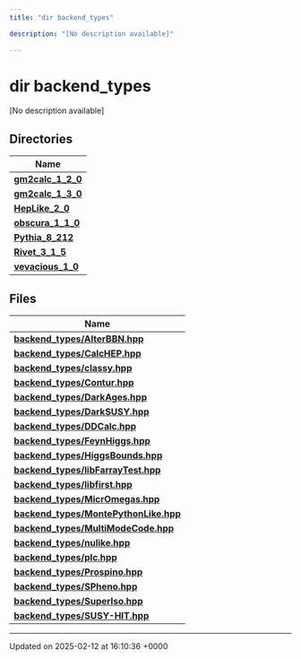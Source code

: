 ```yaml
---
title: "dir backend_types"

description: "[No description available]"

---
```


# dir backend_types

[No description available]

## Directories

| Name           |
| -------------- |
| **[gm2calc_1_2_0](/documentation/code/files/dir_3882af314fbae13225da1aacf68a32d3/#dir-gm2calc-1-2-0)**  |
| **[gm2calc_1_3_0](/documentation/code/files/dir_e3ec43b41a0f060c1c56e88f55222135/#dir-gm2calc-1-3-0)**  |
| **[HepLike_2_0](/documentation/code/files/dir_f8de5c9da77575f146a3e2a213af70e6/#dir-heplike-2-0)**  |
| **[obscura_1_1_0](/documentation/code/files/dir_d39cb809c78643126e50dded50f102d7/#dir-obscura-1-1-0)**  |
| **[Pythia_8_212](/documentation/code/files/dir_f6265655d4928eb9f90e439e34e335a8/#dir-pythia-8-212)**  |
| **[Rivet_3_1_5](/documentation/code/files/dir_69e83a90556647cb6f16ea30c29aa71e/#dir-rivet-3-1-5)**  |
| **[vevacious_1_0](/documentation/code/files/dir_f1f2e6ca6d947d21943ec8ed42424e5a/#dir-vevacious-1-0)**  |

## Files

| Name           |
| -------------- |
| **[backend_types/AlterBBN.hpp](/documentation/code/files/alterbbn_8hpp/#file-backend-types-alterbbn-hpp)**  |
| **[backend_types/CalcHEP.hpp](/documentation/code/files/calchep_8hpp/#file-backend-types-calchep-hpp)**  |
| **[backend_types/classy.hpp](/documentation/code/files/classy_8hpp/#file-backend-types-classy-hpp)**  |
| **[backend_types/Contur.hpp](/documentation/code/files/contur_8hpp/#file-backend-types-contur-hpp)**  |
| **[backend_types/DarkAges.hpp](/documentation/code/files/darkages_8hpp/#file-backend-types-darkages-hpp)**  |
| **[backend_types/DarkSUSY.hpp](/documentation/code/files/darksusy_8hpp/#file-backend-types-darksusy-hpp)**  |
| **[backend_types/DDCalc.hpp](/documentation/code/files/ddcalc_8hpp/#file-backend-types-ddcalc-hpp)**  |
| **[backend_types/FeynHiggs.hpp](/documentation/code/files/feynhiggs_8hpp/#file-backend-types-feynhiggs-hpp)**  |
| **[backend_types/HiggsBounds.hpp](/documentation/code/files/higgsbounds_8hpp/#file-backend-types-higgsbounds-hpp)**  |
| **[backend_types/libFarrayTest.hpp](/documentation/code/files/libfarraytest_8hpp/#file-backend-types-libfarraytest-hpp)**  |
| **[backend_types/libfirst.hpp](/documentation/code/files/libfirst_8hpp/#file-backend-types-libfirst-hpp)**  |
| **[backend_types/MicrOmegas.hpp](/documentation/code/files/micromegas_8hpp/#file-backend-types-micromegas-hpp)**  |
| **[backend_types/MontePythonLike.hpp](/documentation/code/files/montepythonlike_8hpp/#file-backend-types-montepythonlike-hpp)**  |
| **[backend_types/MultiModeCode.hpp](/documentation/code/files/multimodecode_8hpp/#file-backend-types-multimodecode-hpp)**  |
| **[backend_types/nulike.hpp](/documentation/code/files/nulike_8hpp/#file-backend-types-nulike-hpp)**  |
| **[backend_types/plc.hpp](/documentation/code/files/plc_8hpp/#file-backend-types-plc-hpp)**  |
| **[backend_types/Prospino.hpp](/documentation/code/files/prospino_8hpp/#file-backend-types-prospino-hpp)**  |
| **[backend_types/SPheno.hpp](/documentation/code/files/spheno_8hpp/#file-backend-types-spheno-hpp)**  |
| **[backend_types/SuperIso.hpp](/documentation/code/files/superiso_8hpp/#file-backend-types-superiso-hpp)**  |
| **[backend_types/SUSY-HIT.hpp](/documentation/code/files/susy-hit_8hpp/#file-backend-types-susy-hit-hpp)**  |






-------------------------------

Updated on 2025-02-12 at 16:10:36 +0000

